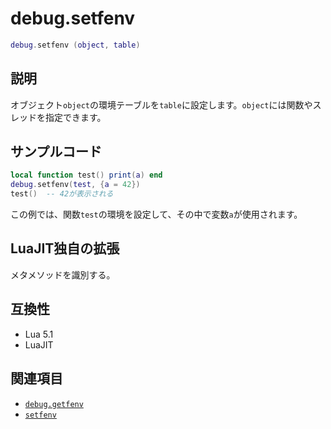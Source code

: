 # debug.setfenv

```lua
debug.setfenv (object, table)
```

## 説明

オブジェクト`object`の環境テーブルを`table`に設定します。`object`には関数やスレッドを指定できます。

## サンプルコード

```lua
local function test() print(a) end
debug.setfenv(test, {a = 42})
test()  -- 42が表示される
```

この例では、関数`test`の環境を設定して、その中で変数`a`が使用されます。

## LuaJIT独自の拡張

メタメソッドを識別する。

## 互換性

- Lua 5.1
- LuaJIT

## 関連項目

- [`debug.getfenv`](getfenv.md)
- [`setfenv`](../std/setfenv.md)